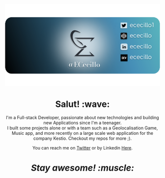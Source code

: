 [![Social banner for ECecillo](https://github.com/ECecillo/ECecillo/blob/main/assets/Banner.png)](https://ececillo.com)
<h1 align='center'> Salut! :wave:</h1>
<p align='center'>
  I'm a Full-stack Developer, passionate about new technologies and building new Applications since I'm a teenager. <br /> 
  I built some projects alone or with a team such as a Geolocalisation Game, Music app, and more recently on a large scale web application for the company Kestio.
  Checkout my repos for more ;).
</p>
<p align='center'> You can reach me on <a href="https://twitter.com/ececillo1">Twitter</a> or by Linkedin <a href="https://www.linkedin.com/ececillo/">Here</a>.</p>

<h1 align='center'><i>Stay awesome! :muscle:</i></h1>
